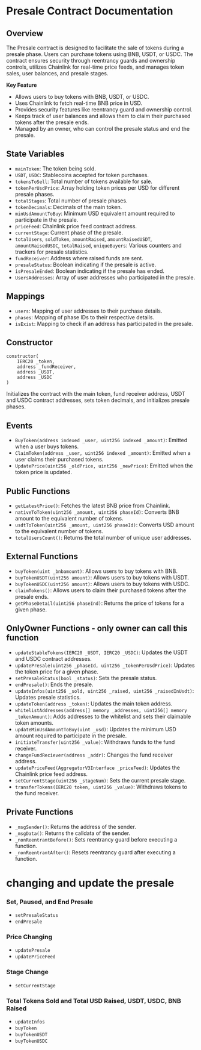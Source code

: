 # Presale Contract Documentation

## Overview

The Presale contract is designed to facilitate the sale of tokens during a presale phase. Users can purchase tokens using BNB, USDT, or USDC. The contract ensures security through reentrancy guards and ownership controls, utilizes Chainlink for real-time price feeds, and manages token sales, user balances, and presale stages.

**Key Feature**

- Allows users to buy tokens with BNB, USDT, or USDC.
- Uses Chainlink to fetch real-time BNB price in USD.
- Provides security features like reentrancy guard and ownership control.
- Keeps track of user balances and allows them to claim their purchased tokens after the presale ends.
- Managed by an owner, who can control the presale status and end the presale.

## State Variables

- `mainToken`: The token being sold.
- `USDT`, `USDC`: Stablecoins accepted for token purchases.
- `tokensToSell`: Total number of tokens available for sale.
- `tokenPerUsdPrice`: Array holding token prices per USD for different presale phases.
- `totalStages`: Total number of presale phases.
- `tokenDecimals`: Decimals of the main token.
- `minUsdAmountToBuy`: Minimum USD equivalent amount required to participate in the presale.
- `priceFeed`: Chainlink price feed contract address.
- `currentStage`: Current phase of the presale.
- `totalUsers`, `soldToken`, `amountRaised`, `amountRaisedUSDT`, `amountRaisedUSDC`, `totalRaised`, `uniqueBuyers`: Various counters and trackers for presale statistics.
- `fundReceiver`: Address where raised funds are sent.
- `presaleStatus`: Boolean indicating if the presale is active.
- `isPresaleEnded`: Boolean indicating if the presale has ended.
- `UsersAddresses`: Array of user addresses who participated in the presale.

## Mappings

- `users`: Mapping of user addresses to their purchase details.
- `phases`: Mapping of phase IDs to their respective details.
- `isExist`: Mapping to check if an address has participated in the presale.

## Constructor

```solidity
constructor(
    IERC20 _token,
    address _fundReceiver,
    address _USDT,
    address _USDC
)

```

Initializes the contract with the main token, fund receiver address, USDT and USDC contract addresses, sets token decimals, and initializes presale phases.

## Events

- `BuyToken(address indexed _user, uint256 indexed _amount)`: Emitted when a user buys tokens.
- `ClaimToken(address _user, uint256 indexed _amount)`: Emitted when a user claims their purchased tokens.
- `UpdatePrice(uint256 _oldPrice, uint256 _newPrice)`: Emitted when the token price is updated.

## Public Functions

- `getLatestPrice()`: Fetches the latest BNB price from Chainlink.
- `nativeToToken(uint256 _amount, uint256 phaseId)`: Converts BNB amount to the equivalent number of tokens.
- `usdtToToken(uint256 _amount, uint256 phaseId)`: Converts USD amount to the equivalent number of tokens.
- `totalUsersCount()`: Returns the total number of unique user addresses.

## External Functions

- `buyToken(uint _bnbamount)`: Allows users to buy tokens with BNB.
- `buyTokenUSDT(uint256 amount)`: Allows users to buy tokens with USDT.
- `buyTokenUSDC(uint256 amount)`: Allows users to buy tokens with USDC.
- `claimTokens()`: Allows users to claim their purchased tokens after the presale ends.
- `getPhaseDetail(uint256 phaseInd)`: Returns the price of tokens for a given phase.

## OnlyOwner Functions - only owner can call this function

- `updateStableTokens(IERC20 _USDT, IERC20 _USDC)`: Updates the USDT and USDC contract addresses.
- `updatePresale(uint256 _phaseId, uint256 _tokenPerUsdPrice)`: Updates the token price for a given phase.
- `setPresaleStatus(bool _status)`: Sets the presale status.
- `endPresale()`: Ends the presale.
- `updateInfos(uint256 _sold, uint256 _raised, uint256 _raisedInUsdt)`: Updates presale statistics.
- `updateToken(address _token)`: Updates the main token address.
- `whitelistAddresses(address[] memory _addresses, uint256[] memory _tokenAmount)`: Adds addresses to the whitelist and sets their claimable token amounts.
- `updateMinUsdAmountToBuy(uint _usd)`: Updates the minimum USD amount required to participate in the presale.
- `initiateTransfer(uint256 _value)`: Withdraws funds to the fund receiver.
- `changeFundReciever(address _addr)`: Changes the fund receiver address.
- `updatePriceFeed(AggregatorV3Interface _priceFeed)`: Updates the Chainlink price feed address.
- `setCurrentStage(uint256 _stageNum)`: Sets the current presale stage.
- `transferTokens(IERC20 token, uint256 _value)`: Withdraws tokens to the fund receiver.

## Private Functions

- `_msgSender()`: Returns the address of the sender.
- `_msgData()`: Returns the calldata of the sender.
- `_nonReentrantBefore()`: Sets reentrancy guard before executing a function.
- `_nonReentrantAfter()`: Resets reentrancy guard after executing a function.

# changing and update the presale

### Set, Paused, and End Presale

- `setPresaleStatus`
- `endPresale`

### Price Changing

- `updatePresale`
- `updatePriceFeed`

### Stage Change

- `setCurrentStage`

### Total Tokens Sold and Total USD Raised, USDT, USDC, BNB Raised

- `updateInfos`
- `buyToken`
- `buyTokenUSDT`
- `buyTokenUSDC`
